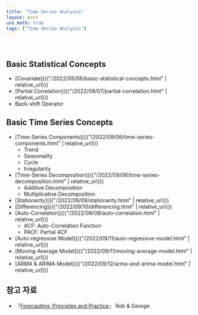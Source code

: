```yaml
---
title: "Time Series Analysis"
layout: post
use_math: true
tags: ["Time Series Analysis"]
---
```


<br/>

## Basic Statistical Concepts

- [Covariate]({{"/2022/09/06/basic-statistical-concepts.html" | relative_url}})
- [Partial Correlation]({{"/2022/09/07/partial-correlation.html" | relative_url}})
- Back-shift Operator

## Basic Time Series Concepts

- [Time-Series Components]({{"/2022/09/06/time-series-components.html" | relative_url}})
  - Trend
  - Seasonality
  - Cycle
  - Irregularity
- [Time-Series Decomposition]({{"/2022/09/06/time-series-decomposition.html" | relative_url}})
  - Additive Decomposition
  - Multiplicative Decomposition
- [Stationarity]({{"/2022/09/09/stationarity.html" | relative_url}})
- [Differencing]({{"/2022/09/10/differencing.html" | relative_url}})
- [Auto-Correlation]({{"/2022/09/08/auto-correlation.html" | relative_url}})
  - ACF: Auto-Correlation Function
  - PACF: Partial ACF
- [Auto-regressive Model]({{"/2022/09/11/auto-regressive-model.html" | relative_url}})
- [Moving-Average Model]({{"/2022/09/11/moving-average-model.html" | relative_url}})
- [ARMA & ARIMA Model]({{"/2022/09/12/arma-and-arima-model.html" | relative_url}})

## 참고 자료

- 『[Forecasting: Principles and Practice](https://otexts.com/fppkr/)』 Rob & George